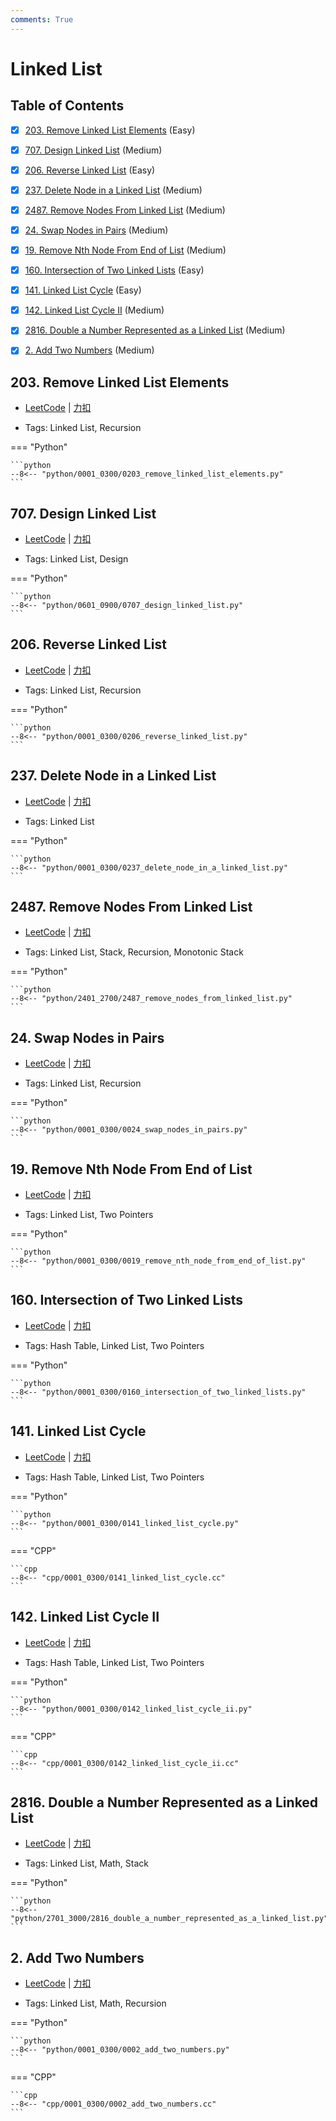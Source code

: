 ```yaml
---
comments: True
---
```


# Linked List

## Table of Contents

- [x] [203. Remove Linked List Elements](#203-remove-linked-list-elements) (Easy)
- [x] [707. Design Linked List](#707-design-linked-list) (Medium)
- [x] [206. Reverse Linked List](#206-reverse-linked-list) (Easy)
- [x] [237. Delete Node in a Linked List](#237-delete-node-in-a-linked-list) (Medium)
- [x] [2487. Remove Nodes From Linked List](#2487-remove-nodes-from-linked-list) (Medium)
- [x] [24. Swap Nodes in Pairs](#24-swap-nodes-in-pairs) (Medium)
- [x] [19. Remove Nth Node From End of List](#19-remove-nth-node-from-end-of-list) (Medium)
- [x] [160. Intersection of Two Linked Lists](#160-intersection-of-two-linked-lists) (Easy)
- [x] [141. Linked List Cycle](#141-linked-list-cycle) (Easy)
- [x] [142. Linked List Cycle II](#142-linked-list-cycle-ii) (Medium)
- [x] [2816. Double a Number Represented as a Linked List](#2816-double-a-number-represented-as-a-linked-list) (Medium)
- [x] [2. Add Two Numbers](#2-add-two-numbers) (Medium)


## 203. Remove Linked List Elements

-    [LeetCode](https://leetcode.com/problems/remove-linked-list-elements/) | [力扣](https://leetcode.cn/problems/remove-linked-list-elements/)

-   Tags: Linked List, Recursion

=== "Python"

    ```python
    --8<-- "python/0001_0300/0203_remove_linked_list_elements.py"
    ```



## 707. Design Linked List

-    [LeetCode](https://leetcode.com/problems/design-linked-list/) | [力扣](https://leetcode.cn/problems/design-linked-list/)

-   Tags: Linked List, Design

=== "Python"

    ```python
    --8<-- "python/0601_0900/0707_design_linked_list.py"
    ```



## 206. Reverse Linked List

-    [LeetCode](https://leetcode.com/problems/reverse-linked-list/) | [力扣](https://leetcode.cn/problems/reverse-linked-list/)

-   Tags: Linked List, Recursion

=== "Python"

    ```python
    --8<-- "python/0001_0300/0206_reverse_linked_list.py"
    ```



## 237. Delete Node in a Linked List

-    [LeetCode](https://leetcode.com/problems/delete-node-in-a-linked-list/) | [力扣](https://leetcode.cn/problems/delete-node-in-a-linked-list/)

-   Tags: Linked List

=== "Python"

    ```python
    --8<-- "python/0001_0300/0237_delete_node_in_a_linked_list.py"
    ```



## 2487. Remove Nodes From Linked List

-    [LeetCode](https://leetcode.com/problems/remove-nodes-from-linked-list/) | [力扣](https://leetcode.cn/problems/remove-nodes-from-linked-list/)

-   Tags: Linked List, Stack, Recursion, Monotonic Stack

=== "Python"

    ```python
    --8<-- "python/2401_2700/2487_remove_nodes_from_linked_list.py"
    ```



## 24. Swap Nodes in Pairs

-    [LeetCode](https://leetcode.com/problems/swap-nodes-in-pairs/) | [力扣](https://leetcode.cn/problems/swap-nodes-in-pairs/)

-   Tags: Linked List, Recursion

=== "Python"

    ```python
    --8<-- "python/0001_0300/0024_swap_nodes_in_pairs.py"
    ```



## 19. Remove Nth Node From End of List

-    [LeetCode](https://leetcode.com/problems/remove-nth-node-from-end-of-list/) | [力扣](https://leetcode.cn/problems/remove-nth-node-from-end-of-list/)

-   Tags: Linked List, Two Pointers

=== "Python"

    ```python
    --8<-- "python/0001_0300/0019_remove_nth_node_from_end_of_list.py"
    ```



## 160. Intersection of Two Linked Lists

-    [LeetCode](https://leetcode.com/problems/intersection-of-two-linked-lists/) | [力扣](https://leetcode.cn/problems/intersection-of-two-linked-lists/)

-   Tags: Hash Table, Linked List, Two Pointers

=== "Python"

    ```python
    --8<-- "python/0001_0300/0160_intersection_of_two_linked_lists.py"
    ```



## 141. Linked List Cycle

-    [LeetCode](https://leetcode.com/problems/linked-list-cycle/) | [力扣](https://leetcode.cn/problems/linked-list-cycle/)

-   Tags: Hash Table, Linked List, Two Pointers

=== "Python"

    ```python
    --8<-- "python/0001_0300/0141_linked_list_cycle.py"
    ```

=== "CPP"

    ```cpp
    --8<-- "cpp/0001_0300/0141_linked_list_cycle.cc"
    ```



## 142. Linked List Cycle II

-    [LeetCode](https://leetcode.com/problems/linked-list-cycle-ii/) | [力扣](https://leetcode.cn/problems/linked-list-cycle-ii/)

-   Tags: Hash Table, Linked List, Two Pointers

=== "Python"

    ```python
    --8<-- "python/0001_0300/0142_linked_list_cycle_ii.py"
    ```

=== "CPP"

    ```cpp
    --8<-- "cpp/0001_0300/0142_linked_list_cycle_ii.cc"
    ```



## 2816. Double a Number Represented as a Linked List

-    [LeetCode](https://leetcode.com/problems/double-a-number-represented-as-a-linked-list/) | [力扣](https://leetcode.cn/problems/double-a-number-represented-as-a-linked-list/)

-   Tags: Linked List, Math, Stack

=== "Python"

    ```python
    --8<-- "python/2701_3000/2816_double_a_number_represented_as_a_linked_list.py"
    ```



## 2. Add Two Numbers

-    [LeetCode](https://leetcode.com/problems/add-two-numbers/) | [力扣](https://leetcode.cn/problems/add-two-numbers/)

-   Tags: Linked List, Math, Recursion

=== "Python"

    ```python
    --8<-- "python/0001_0300/0002_add_two_numbers.py"
    ```

=== "CPP"

    ```cpp
    --8<-- "cpp/0001_0300/0002_add_two_numbers.cc"
    ```
